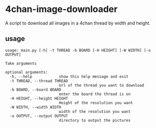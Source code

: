 # 4chan-image-downloader
A script to download all images in a 4chan thread by width and height.

## usage
~~~~
usage: main.py [-h] -t THREAD -b BOARD [-H HEIGHT] [-W WIDTH] [-o OUTPUT]

Take arguments

optional arguments:
  -h, --help            show this help message and exit
  -t THREAD, --thread THREAD
                        Url of the thread you want to download
  -b BOARD, --board BOARD
                        enter the board the thread is on
  -H HEIGHT, --height HEIGHT
                        Height of the resolution you want
  -W WIDTH, --width WIDTH
                        width of the resolution you want
  -o OUTPUT, --output OUTPUT
                        directory to output the pictures
~~~~
